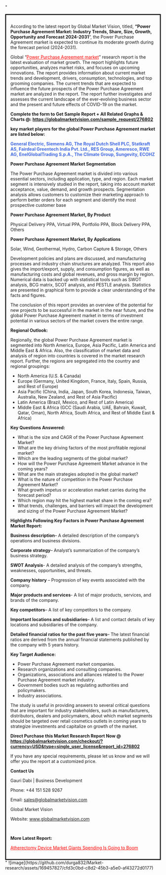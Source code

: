 "<div style='border: 3px solid black; padding: 1em;'>

According to the latest report by Global Market Vision, titled, <strong>“Power Purchase Agreement Market: Industry Trends, Share, Size, Growth, Opportunity and Forecast 2024-2031</strong>“, the Power Purchase Agreement market is expected to continue its moderate growth during the forecast period (2024-2031).

Global “<a style='color: #ff0000;' href='https://globalmarketvision.com/reports/global-power-purchase-agreement-market/276802'>Power Purchase Agreement market</a>” research report is the latest evaluation of market growth. The report highlights future opportunities, analyzes market risks, and focuses on upcoming innovations. The report provides information about current market trends and development, drivers, consumption, technologies, and top grooming companies. The current trends that are expected to influence the future prospects of the Power Purchase Agreement market are analyzed in the report. The report further investigates and assesses the current landscape of the ever-evolving business sector and the present and future effects of COVID-19 on the market.

<strong>Complete the form to Get Sample Report + All Related Graphs &amp; Charts @: <a style='color: #ff0000;' href='https://globalmarketvision.com/sample_request/276802?utm_source=linkedinPulse&utm_medium=SN&utm_campaign=SN'><strong>https://globalmarketvision.com/sample_request/276802</strong></a></strong>

<strong>key market players for the global Power Purchase Agreement market are listed below:</strong>

<strong style='color: #4169e1;'>General Electric, Siemens AG, The Royal Dutch Shell PLC, Statkraft AS, Fairdeal Greentech India Pvt. Ltd., RES Group, Ameresco, RWE AG, EnelGlobalTrading S.p.A., The Climate Group, Sungevity, ECOHZ</strong>

<strong>Power Purchase Agreement Market Segmentation</strong>

The Power Purchase Agreement market is divided into various essential sectors, including application, type, and region. Each market segment is intensively studied in the report, taking into account market acceptance, value, demand, and growth prospects. Segmentation analysis allows customers to customize their marketing approach to perform better orders for each segment and identify the most prospective customer base

<strong>Power Purchase Agreement Market, By Product</strong>

Physical Delivery PPA, Virtual PPA, Portfolio PPA, Block Delivery PPA, Others

<strong>Power Purchase Agreement Market, By Applications</strong>

Solar, Wind, Geothermal, Hydro, Carbon Capture & Storage, Others

Development policies and plans are discussed, and manufacturing processes and industry chain structures are analyzed. This report also gives the import/export, supply, and consumption figures, as well as manufacturing costs and global revenues, and gross margin by region. Numerical data is backed up with statistical tools such as SWOT analysis, BCG matrix, SCOT analysis, and PESTLE analysis. Statistics are presented in graphical form to provide a clear understanding of the facts and figures.

The conclusion of this report provides an overview of the potential for new projects to be successful in the market in the near future, and the global Power Purchase Agreement market in terms of investment potential in various sectors of the market covers the entire range.

<strong>Regional Outlook:</strong>

Regionally, the global Power Purchase Agreement market is segmented into North America, Europe, Asia Pacific, Latin America and Middle East &amp; Africa. Also, the classification of market data and analysis of region into countries is covered in the market research report. Further, the regions are segregated into the country and regional groupings:
<ul>
  <li>North America (U.S. &amp; Canada)</li>
  <li>Europe (Germany, United Kingdom, France, Italy, Spain, Russia, and Rest of Europe)</li>
  <li>Asia Pacific (China, India, Japan, South Korea, Indonesia, Taiwan, Australia, New Zealand, and Rest of Asia Pacific)</li>
  <li>Latin America (Brazil, Mexico, and Rest of Latin America)</li>
  <li>Middle East &amp; Africa (GCC (Saudi Arabia, UAE, Bahrain, Kuwait, Qatar, Oman), North Africa, South Africa, and Rest of Middle East &amp; Africa)</li>
</ul>
<strong>Key Questions Answered:</strong>
<ul>
  <li>What is the size and CAGR of the Power Purchase Agreement Market?</li>
  <li>What are the key driving factors of the most profitable regional market?</li>
  <li>Which are the leading segments of the global market?</li>
  <li>How will the Power Purchase Agreement Market advance in the coming years?</li>
  <li>What are the main strategies adopted in the global market?</li>
  <li>What is the nature of competition in the Power Purchase Agreement Market?</li>
  <li>What growth impetus or acceleration market carries during the forecast period?</li>
  <li>Which region may hit the highest market share in the coming era?</li>
  <li>What trends, challenges, and barriers will impact the development and sizing of the Power Purchase Agreement Market?</li>
</ul>
<strong>Highlights Following Key Factors in Power Purchase Agreement Market Report:</strong>

<strong>Business description</strong>– A detailed description of the company’s operations and business divisions.

<strong>Corporate strategy</strong>– Analyst’s summarization of the company’s business strategy.

<strong>SWOT Analysis</strong>- A detailed analysis of the company’s strengths, weaknesses, opportunities, and threats.

<strong>Company history</strong> – Progression of key events associated with the company.

<strong>Major products and services</strong>- A list of major products, services, and brands of the company.

<strong>Key competitors</strong>– A list of key competitors to the company.

<strong>Important locations and subsidiaries</strong>– A list and contact details of key locations and subsidiaries of the company.

<strong>Detailed financial ratios for the past five years</strong>– The latest financial ratios are derived from the annual financial statements published by the company with 5 years history.

<strong>Key Target Audience:</strong>
<ul>
  <li>Power Purchase Agreement market companies.</li>
  <li>Research organizations and consulting companies.</li>
  <li>Organizations, associations and alliances related to the Power Purchase Agreement market industry.</li>
  <li>Government bodies such as regulating authorities and policymakers.</li>
  <li>Industry associations.</li>
</ul>
The study is useful in providing answers to several critical questions that are important for industry stakeholders, such as manufacturers, distributors, dealers and policymakers, about which market segments should be targeted over retail cosmetics outlets in coming years to strategize investments and capitalize on growth of the market.

<strong>Direct Purchase this Market Research Report Now @ </strong><strong><a style='color: #ff0000;' href='https://globalmarketvision.com/checkout/?currency=USD&type=single_user_license&report_id=276802?utm_source=linkedinPulse&utm_medium=SN&utm_campaign=SN'><strong>https://globalmarketvision.com/checkout/?currency=USD&type=single_user_license&report_id=276802</strong></a></strong>

If you have any special requirements, please let us know and we will offer you the report at a customized price.
<p id='ember58' class='ember-view reader-content-blocks__paragraph'><strong>Contact Us</strong></p>
<p id='ember59' class='ember-view reader-content-blocks__paragraph'>Gauri Dabi | Business Development</p>
<p id='ember60' class='ember-view reader-content-blocks__paragraph'>Phone: +44 151 528 9267</p>
Email: <a href='mailto:sales@globalmarketvision.com'>sales@globalmarketvision.com</a>

Global Market Vision

Website: <a href='http://www.globalmarketvision.com'>www.globalmarketvision.com</a>

&nbsp;

<strong>More Latest Report:</strong>

<a style='color: #ff0000;' href='https://www.linkedin.com/pulse/atherectomy-device-market-giants-spending-going-boom-twnof'>Atherectomy Device Market Giants Spending Is Going to Boom</a>

</div>"
![image](https://github.com/durga832/Market-research/assets/169457827/cfd3c0bd-c8d2-45b3-a5e0-af43272d0177)
